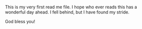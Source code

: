 This is my very first read me file.
I hope who ever reads this has a wonderful day ahead. 
I fell behind, but I have found my stride.

God bless you!